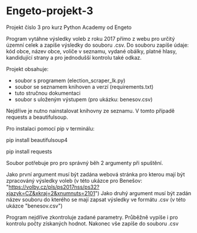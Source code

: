# Engeto-projekt-3

Projekt číslo 3 pro kurz Python Academy od Engeto

Program vytáhne výsledky voleb z roku 2017 přímo z webu pro určitý územní celek a zapíše výsledky do souboru .csv. 
Do souboru zapíše údaje: kód obce, název obce, voliče v seznamu, vydané obálky, platné hlasy, kandidující strany a pro jednodušší kontrolu také odkaz.

Projekt obsahuje:
  - soubor s programem (election_scraper_lk.py)
  - soubor se seznamem knihoven a verzí (requirements.txt)
  - tuto stručnou dokumentaci
  - soubor s uloženým výstupem (pro ukázku: benesov.csv)

Nejdříve je nutno nainstalovat knihovny ze seznamu. V tomto případě requests a beautifulsoup.


Pro instalaci pomocí pip v terminálu: 


pip install beautifulsoup4 


pip install requests


Soubor potřebuje pro pro správný běh 2 argumenty při spuštění. 

Jako první argument musí být zadána webová stránka pro kterou mají být zpracováný výsledky voleb (v této ukázce pro Benešov: "https://volby.cz/pls/ps2017nss/ps32?xjazyk=CZ&xkraj=2&xnumnuts=2101")
Jako druhý argument musí být zadán název souboru do kterého se mají zapsat výsledky ve formátu .csv (v této ukázce "benesov.csv")


Program nejdříve zkontroluje zadané parametry. 
Průběžně vypíše i pro kontrolu počty získaných hodnot.
Nakonec vše zapíše do souboru .csv
